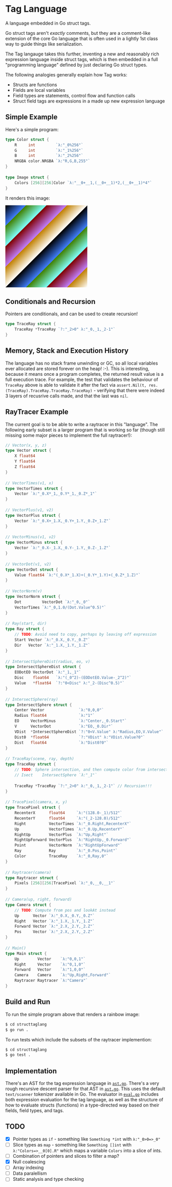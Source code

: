 # Tag Language

A language embedded in Go struct tags. 

Go struct tags aren't *exactly* comments, but they are a comment-like extension of the core Go language that is often used in a lightly 1st class way to guide things like serialization.  

The Tag langauge takes this further, inventing a new and reasonably rich expression language inside struct tags, which is then embedded in a full "programming language" defined by just declaring Go struct types.  

The following analogies generally explain how Tag works:

* Structs are functions
* Fields are local variables
* Field types are statements, control flow and function calls
* Struct field tags are expressions in a made up new expression language

## Simple Example

Here's a simple program:

```go
type Color struct {
	R     int         `λ:"_0%256"`
	G     int         `λ:"_1%256"`
	B     int         `λ:"_2%256"`
	NRGBA color.NRGBA `λ:"R,G,B,255"`
}

type Image struct {
	Colors [256][256]Color `λ:"__0+__1,(__0+__1)*2,(__0+__1)*4"`
}
```

It renders this image:

![rainbow](./structtaglang/image.png)

## Conditionals and Recursion

Pointers are conditionals, and can be used to create recursion!

```go
type TraceRay struct {
	TraceRay *TraceRay `?:"_2>0" λ:"_0,_1,_2-1"`
}
```

## Memory, Stack and Execution History

The language has no stack frame unwinding or GC, so all local variables ever allocated are stored forever on the heap! :-).  This is interesting, because it means once a program completes, the returned result value is a full execution trace.  For example, the test that validates the behaviour of `TraceRay` above is able to validate it after the fact via `assert.Nil(t, res.(TraceRay).TraceRay.TraceRay.TraceRay)` - verifying that there were indeed 3 layers of recusrive calls made, and that the last was `nil`.

## RayTracer Example

The current goal is to be able to write a raytracer in this "language".  The following early subset is a larger program that is working so far (though still missing some major pieces to implement the full raytracer!):

```go
// Vector(x, y, z)
type Vector struct {
	X float64
	Y float64
	Z float64
}

// VectorTimes(v1, x)
type VectorTimes struct {
	Vector `λ:"_0.X*_1,_0.Y*_1,_0.Z*_1"`
}

// VectorPlus(v1, v2)
type VectorPlus struct {
	Vector `λ:"_0.X+_1.X,_0.Y+_1.Y,_0.Z+_1.Z"`
}

// VectorMinus(v1, v2)
type VectorMinus struct {
	Vector `λ:"_0.X-_1.X,_0.Y-_1.Y,_0.Z-_1.Z"`
}

// VectorDot(v1, v2)
type VectorDot struct {
	Value float64 `λ:"(_0.X*_1.X)+(_0.Y*_1.Y)+(_0.Z*_1.Z)"`
}

// VectorNorm(v)
type VectorNorm struct {
	Dot         VectorDot `λ:"_0,_0"`
	VectorTimes `λ:"_0,1.0/(Dot.Value^0.5)"`
}

// Ray(start, dir)
type Ray struct {
	// TODO: Avoid need to copy, perhaps by leaving off expression
	Start Vector `λ:"_0.X,_0.Y,_0.Z"`
	Dir   Vector `λ:"_1.X,_1.Y,_1.Z"`
}

// IntersectSphereDist(radius, eo, v)
type IntersectSphereDist struct {
	EODotEO VectorDot `λ:"_1,_1"`
	Disc    float64   `λ:"(_0^2)-(EODotEO.Value-_2^2)"`
	Value   *float64  `?:"0<Disc" λ:"_2-(Disc^0.5)"`
}

// IntersectSphere(ray)
type IntersectSphere struct {
	Center Vector               `λ:"0,0,0"`
	Radius float64              `λ:"1"`
	EO     VectorMinus          `λ:"Center,_0.Start"`
	V      VectorDot            `λ:"EO,_0.Dir"`
	VDist  *IntersectSphereDist `?:"0<V.Value" λ:"Radius,EO,V.Value"`
	Dist0  *float64             `?:"VDist" λ:"VDist.Value?0"`
	Dist   float64              `λ:"Dist0?0"`
}

// TraceRay(scene, ray, depth)
type TraceRay struct {
	// TODO: Sphere intersection, and then compute color from intersection
	// Isect    IntersectSphere `λ:"_1"`

	TraceRay *TraceRay `?:"_2>0" λ:"_0,_1,_2-1"` // Recursion!!!
}

// TracePixel(camera, x, y)
type TracePixel struct {
	RecenterX      float64     `λ:"(128.0-_1)/512"`
	RecenterY      float64     `λ:"(_2-128.0)/512"`
	Right          VectorTimes `λ:"_0.Right,RecenterX"`
	Up             VectorTimes `λ:"_0.Up,RecenterY"`
	RightUp        VectorPlus  `λ:"Up,Right"`
	RightUpForward VectorPlus  `λ:"RightUp,_0.Forward"`
	Point          VectorNorm  `λ:"RightUpForward"`
	Ray            Ray         `λ:"_0.Pos,Point"`
	Color          TraceRay    `λ:"_0,Ray,0"`
}

// Raytracer(camera)
type Raytracer struct {
	Pixels [256][256]TracePixel `λ:"_0,__0,__1"`
}

// Camera(up, right, forward)
type Camera struct {
	// TODO: Compute from pos and lookAt instead
	Up      Vector `λ:"_0.X,_0.Y,_0.Z"`
	Right   Vector `λ:"_1.X,_1.Y,_1.Z"`
	Forward Vector `λ:"_2.X,_2.Y,_2.Z"`
	Pos     Vector `λ:"_2.X,_2.Y,_2.Z"`
}

// Main()
type Main struct {
	Up        Vector    `λ:"0,0,1"`
	Right     Vector    `λ:"0,1,0"`
	Forward   Vector    `λ:"1,0,0"`
	Camera    Camera    `λ:"Up,Right,Forward"`
	Raytracer Raytracer `λ:"Camera"`
}
```

## Build and Run

To run the simple program above that renders a rainbow image:

```bash
$ cd structtaglang
$ go run .
```

To run tests which include the subsets of the raytracer implemention:

```bash
$ cd structtaglang
$ go test .
```

## Implementation

There's an AST for the tag expression language in [`ast.go`](./structtaglang/ast.go).  There's a very rough recursive descent parser for that AST in [`ast.go`](./structtaglang/parser.go).  This uses the default `text/scanner` tokenizer available in Go.  The evaluator in [`eval.go`](./structtaglang/ast.go) includes both expression evaluation for the tag language, as well as the structure of how to evaluate structs (functions) in a type-directed way based on their fields, field types, and tags. 

## TODO

- [x] Pointer types as `if` - something like `Something *int` with `λ:"_0>0=>_0"`
- [ ] Slice types as `map` - something like `Something []int` with `λ:"Colors=>__0[0].R"` which maps a variable `Colors` into a slice of ints.
- [ ] Combination of pointers and slices to filter a map?
- [x] Null coalescing
- [ ] Array indexing
- [ ] Data paralellism
- [ ] Static analysis and type checking
